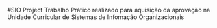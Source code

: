 #SIO Project
Trabalho Prático realizado para aquisição da aprovação na Unidade Curricular de Sistemas de Infomação Organizacionais
